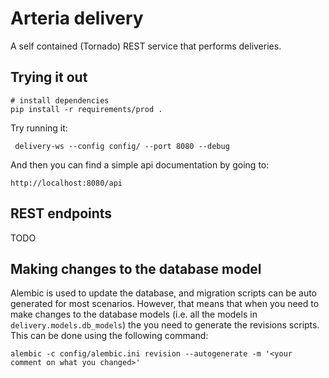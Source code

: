 Arteria delivery
=================

A self contained (Tornado) REST service that performs deliveries.

Trying it out
-------------
    
    # install dependencies
    pip install -r requirements/prod .
    

Try running it:

     delivery-ws --config config/ --port 8080 --debug

And then you can find a simple api documentation by going to:

    http://localhost:8080/api


REST endpoints
--------------

TODO

Making changes to the database model
--------------------------------------
Alembic is used to update the database, and migration scripts can be auto generated for most scenarios. However,
that means that when you need to make changes to the database models (i.e. all the models in
`delivery.models.db_models`) the you need to generate the revisions scripts. This can be done using the following
command:

    alembic -c config/alembic.ini revision --autogenerate -m '<your comment on what you changed>'

